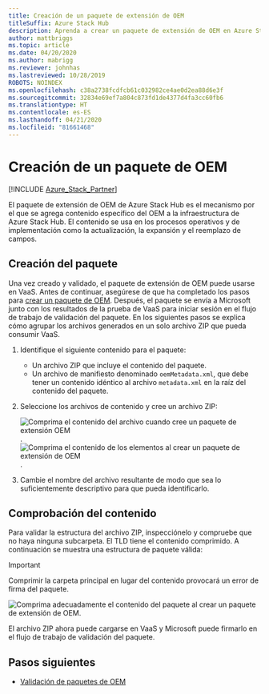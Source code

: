 ```yaml
---
title: Creación de un paquete de extensión de OEM
titleSuffix: Azure Stack Hub
description: Aprenda a crear un paquete de extensión de OEM en Azure Stack Hub.
author: mattbriggs
ms.topic: article
ms.date: 04/20/2020
ms.author: mabrigg
ms.reviewer: johnhas
ms.lastreviewed: 10/28/2019
ROBOTS: NOINDEX
ms.openlocfilehash: c38a2738fcdfcb61c032982ce4ae0d2ea88d6e3f
ms.sourcegitcommit: 32834e69ef7a804c873fd1de4377d4fa3cc60fb6
ms.translationtype: HT
ms.contentlocale: es-ES
ms.lasthandoff: 04/21/2020
ms.locfileid: "81661468"
---
```

# <a name="create-an-oem-package"></a>Creación de un paquete de OEM

[!INCLUDE [Azure_Stack_Partner](./includes/azure-stack-partner-appliesto.md)]

El paquete de extensión de OEM de Azure Stack Hub es el mecanismo por el que se agrega contenido específico del OEM a la infraestructura de Azure Stack Hub. El contenido se usa en los procesos operativos y de implementación como la actualización, la expansión y el reemplazo de campos.

## <a name="creating-the-package"></a>Creación del paquete

Una vez creado y validado, el paquete de extensión de OEM puede usarse en VaaS. Antes de continuar, asegúrese de que ha completado los pasos para [crear un paquete de OEM](https://microsoft.sharepoint.com/:w:/r/teams/cloudsolutions/Sacramento/_layouts/15/Doc.aspx?sourcedoc=%7BD7406069-7661-419C-B3B1-B6A727AB3972%7D&file=Azure%20Stack%20OEM%20Extension%20Package.docx&action=default&mobileredirect=true). Después, el paquete se envía a Microsoft junto con los resultados de la prueba de VaaS para iniciar sesión en el flujo de trabajo de validación del paquete. En los siguientes pasos se explica cómo agrupar los archivos generados en un solo archivo ZIP que pueda consumir VaaS.

1. Identifique el siguiente contenido para el paquete:
    - Un archivo ZIP que incluye el contenido del paquete.
    - Un archivo de manifiesto denominado `oemMetadata.xml`, que debe tener un contenido idéntico al archivo `metadata.xml` en la raíz del contenido del paquete.

2. Seleccione los archivos de contenido y cree un archivo ZIP:

    ![Comprima el contenido del archivo cuando cree un paquete de extensión OEM](media/vaas-create-oem-package-1.png). ![Comprima el contenido de los elementos al crear un paquete de extensión de OEM](media/vaas-create-oem-package-2.png).

3. Cambie el nombre del archivo resultante de modo que sea lo suficientemente descriptivo para que pueda identificarlo.

## <a name="verifying-the-contents"></a>Comprobación del contenido

Para validar la estructura del archivo ZIP, inspecciónelo y compruebe que no haya ninguna subcarpeta. El TLD tiene el contenido comprimido. A continuación se muestra una estructura de paquete válida:

> [!IMPORTANT]
> Comprimir la carpeta principal en lugar del contenido provocará un error de firma del paquete.

![Comprima adecuadamente el contenido del paquete al crear un paquete de extensión de OEM.](media/vaas-create-oem-package-3.png)

El archivo ZIP ahora puede cargarse en VaaS y Microsoft puede firmarlo en el flujo de trabajo de validación del paquete.

## <a name="next-steps"></a>Pasos siguientes

- [Validación de paquetes de OEM](azure-stack-vaas-validate-oem-package.md)

